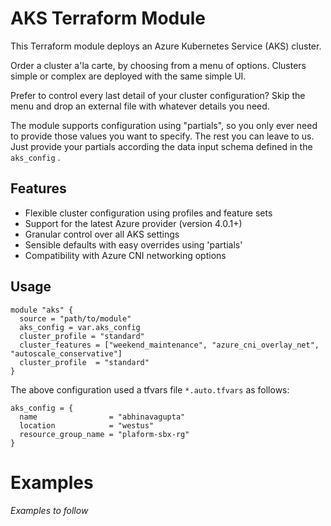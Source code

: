 # AKS Terraform Module

This Terraform module deploys an Azure Kubernetes Service (AKS) cluster. 

Order a cluster a'la carte, by choosing from a menu of options. Clusters simple or complex are deployed with the same simple UI.

Prefer to control every last detail of your cluster configuration? Skip the menu and drop an external file with whatever details you need. 

The module supports configuration using "partials", so you only ever need to provide those values you want to specify. The rest you can leave to us. Just provide your partials according the data input schema defined in the `aks_config` .

## Features

- Flexible cluster configuration using profiles and feature sets
- Support for the latest Azure provider (version 4.0.1+)
- Granular control over all AKS settings
- Sensible defaults with easy overrides using 'partials'
- Compatibility with Azure CNI networking options

## Usage

```hcl
module "aks" {
  source = "path/to/module"  
  aks_config = var.aks_config
  cluster_profile = "standard"
  cluster_features = ["weekend_maintenance", "azure_cni_overlay_net", "autoscale_conservative"]
  cluster_profile  = "standard"
}
```

The above configuration used a tfvars file `*.auto.tfvars` as follows:

```hcl
aks_config = {
  name                = "abhinavagupta"
  location            = "westus"
  resource_group_name = "plaform-sbx-rg"
}
```

# Examples

*Examples to follow*